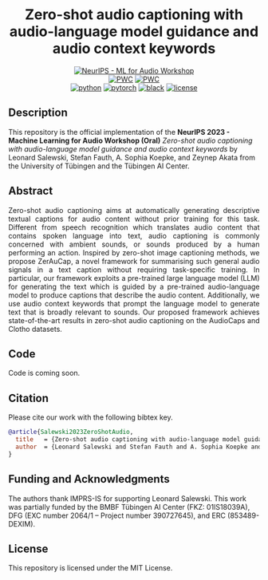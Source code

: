 <div align="center">

# Zero-shot audio captioning with audio-language model guidance and audio context keywords

<!-- [![Paper](http://img.shields.io/badge/paper-arxiv.2305.14930-B31B1B.svg)](https://arxiv.org/abs/2305.149309) -->
[![NeurIPS - ML for Audio Workshop](http://img.shields.io/badge/NeurIPS_2023_ML_for_Audio_Workshop_(Oral)-2023-4b44ce.svg)](https://papers.nips.cc/paper/2030)
<br>
[![PWC](https://img.shields.io/endpoint.svg?url=https://paperswithcode.com/badge/zero-shot-audio-captioning-with-audio/zero-shot-audio-captioning-on-clotho)](https://paperswithcode.com/sota/zero-shot-audio-captioning-on-clotho?p=zero-shot-audio-captioning-with-audio)
[![PWC](https://img.shields.io/endpoint.svg?url=https://paperswithcode.com/badge/zero-shot-audio-captioning-with-audio/zero-shot-audio-captioning-on-audiocaps)](https://paperswithcode.com/sota/zero-shot-audio-captioning-on-audiocaps?p=zero-shot-audio-captioning-with-audio)
<br>
[![python](https://img.shields.io/badge/-Python_3.11-blue?logo=python&logoColor=white)](https://github.com/pre-commit/pre-commit)
[![pytorch](https://img.shields.io/badge/PyTorch_2.0+-ee4c2c?logo=pytorch&logoColor=white)](https://pytorch.org/get-started/locally/)
[![black](https://img.shields.io/badge/Code%20Style-Black-black.svg?labelColor=gray)](https://black.readthedocs.io/en/stable/)
[![license](https://img.shields.io/badge/License-MIT-green.svg?labelColor=gray)](https://github.com/ashleve/lightning-hydra-template#license)

</div>

## Description

This repository is the official implementation of the **NeurIPS 2023 - Machine Learning for Audio Workshop (Oral)** _Zero-shot audio captioning with audio-language model guidance and audio context keywords_ by Leonard Salewski, Stefan Fauth, A. Sophia Koepke, and Zeynep Akata from the University of Tübingen and the Tübingen AI Center.

## Abstract

<p align="justify">
Zero-shot audio captioning aims at automatically generating descriptive textual captions for audio content without prior training for this task. Different from speech recognition which translates audio content that contains spoken language into text, audio captioning is commonly concerned with ambient sounds, or sounds produced by a human performing an action. Inspired by zero-shot image captioning methods, we propose ZerAuCap, a novel framework for summarising such general audio signals in a text caption without requiring task-specific training. In particular, our framework exploits a pre-trained large language model (LLM) for generating the text which is guided by a pre-trained audio-language model to produce captions that describe the audio content. Additionally, we use audio context keywords that prompt the language model to generate text that is broadly relevant to sounds.
Our proposed framework achieves state-of-the-art results in zero-shot audio captioning on the AudioCaps and Clotho datasets.
</p>

## Code

Code is coming soon.

## Citation

Please cite our work with the following bibtex key.

```bib
@article{Salewski2023ZeroShotAudio,
  title   = {Zero-shot audio captioning with audio-language model guidance and audio context keywords},
  author  = {Leonard Salewski and Stefan Fauth and A. Sophia Koepke and Zeynep Akata},
}
```

## Funding and Acknowledgments

The authors thank IMPRS-IS for supporting Leonard Salewski. This work was partially funded by the BMBF Tübingen AI Center (FKZ: 01IS18039A), DFG (EXC number 2064/1 – Project number 390727645), and ERC (853489-DEXIM).

## License

This repository is licensed under the MIT License.
